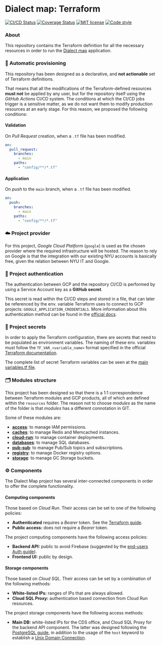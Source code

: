 # Dialect map: Terraform

[![CI/CD Status][ci-status-badge]][ci-status-link]
[![Coverage Status][cov-status-badge]][cov-status-link]
[![MIT license][mit-license-badge]][mit-license-link]
[![Code style][code-style-badge]][code-style-link]


### About
This repository contains the Terraform definition for all the necessary resources in order to run
the [Dialect map][dialect-map-repo] application.


### 🤖 Automatic provisioning
This repository has been designed as a declarative, and **not actionable** set of Terraform definitions.

That means that all the modifications of the Terraform-defined resources **must not** be applied by any user,
but for the repository itself using the _GitHub Actions_ CI/CD system. The conditions at which the CI/CD jobs trigger
is a sensitive matter, as we do not want them to modify production resources at an early stage. For this reason,
we proposed the following conditions:

#### Validation
On _Pull Request_ creation, when a `.tf` file has been modified.

```yaml
on:
  pull_request:
    branches:
      - main
    paths:
      - "config/**/*.tf"
```

#### Application
On _push_ to the `main` branch, when a `.tf` file has been modified.

```yaml
on:
  push:
    branches:
      - main
    paths:
      - "config/**/*.tf"
```


### ☁️ Project provider
For this project, _Google Cloud Platform_ (`google`) is used as the chosen provider where the required
infrastructure will be hosted. The reason to rely on Google is that the integration with our existing NYU
accounts is basically free, given the relation between NYU IT and Google.


### 👤 Project authentication
The authentication between GCP and the repository CI/CD is performed by using a Service Account key as a **GitHub secret**.

This secret is read within the CI/CD steps and stored in a file, that can later be referenced by the env. variable
Terraform uses to connect to GCP projects: `GOOGLE_APPLICATION_CREDENTIALS`. More information about this authentication
method can be found in the [official docs][google-auth-docs].


### 🔐 Project secrets
In order to apply the Terraform configuration, there are secrets that need to be populated as environment variables.
The naming of these env. variables must follow the `TF_VAR_<variable_name>` format specified in the official
[Terraform documentation][terraform-vars-docs].

The complete list of secret Terraform variables can be seen at the [main variables.tf file][main-path-variables].


### 🗂️ Modules structure
This project has been designed so that there is a 1:1 correspondence between Terraform modules and GCP products,
all of which are defined within the `resources` folder. The reason not to choose _modules_ as the name of the folder
is that _modules_ has a different connotation in GIT.

Some of these modules are:

- **[access][module-path-access]**: to manage IAM permissions.
- **[caches][module-path-caches]**: to manage Redis and Memcached instances.
- **[cloud-run][module-path-cloud-run]**: to manage container deployments.
- **[databases][module-path-databases]**: to manage SQL databases.
- **[pub-sub][module-path-pub-sub]**: to manage Pub/Sub topics and subscriptions.
- **[registry][module-path-registry]**: to manage Docker registry options.
- **[storage][module-path-storage]**: to manage GC Storage buckets.


### ⚙️ Components
The Dialect Map project has several inter-connected components in order to offer the complete functionality.

#### Computing components
Those based on _Cloud Run_. Their access can be set to one of the following policies:
- **Authenticated** requires a _Bearer_ token. See the [Terraform guide][terraform-run-iam-docs].
- **Public access:** does not require a _Bearer_ token.

The project computing components have the following access policies:
- **Backend API:** public to avoid Firebase (suggested by the [end-users Auth guide][google-auth-docs-run]).
- **Frontend UI:** public by design.

#### Storage components
Those based on _Cloud SQL_. Their access can be set by a combination of the following methods:
- **White-listed IPs:** ranges of IPs that are always allowed.
- **Cloud SQL Proxy:** authentication based connection from Cloud Run resources.

The project storage components have the following access methods:
- **Main DB:** white-listed IPs for the CDS office, and Cloud SQL Proxy for the backend API component. 
  The latter was designed following the [PostgreSQL guide][google-auth-docs-sql], in addition to the usage 
  of the `host` keyword to establish a [Unix Domain Connection][alchemy-conn-docs].


[ci-status-badge]: https://github.com/dialect-map/dialect-map-terraform/actions/workflows/ci.yml/badge.svg?branch=main
[ci-status-link]: https://github.com/dialect-map/dialect-map-terraform/actions/workflows/ci.yml?query=branch%3Amain
[code-style-badge]: https://img.shields.io/badge/code%20style-terraform-purple.svg
[code-style-link]: https://www.terraform.io/docs/language/syntax/style.html
[cov-status-badge]: https://codecov.io/gh/dialect-map/dialect-map-terraform/branch/main/graph/badge.svg
[cov-status-link]: https://codecov.io/gh/dialect-map/dialect-map-terraform
[mit-license-badge]: https://img.shields.io/badge/License-MIT-blue.svg
[mit-license-link]: https://github.com/dialect-map/dialect-map-terraform/blob/main/LICENSE

[alchemy-conn-docs]: https://docs.sqlalchemy.org/en/13/dialects/postgresql.html#unix-domain-connections
[dialect-map-repo]: https://github.com/dialect-map/dialect-map
[google-auth-docs]: https://cloud.google.com/docs/authentication/production
[google-auth-docs-sql]: https://cloud.google.com/sql/docs/postgres/connect-run
[google-auth-docs-run]: https://cloud.google.com/run/docs/authenticating/overview
[main-path-variables]: ./config/variables.tf
[module-path-access]: ./config/resources/access
[module-path-caches]: ./config/resources/caches
[module-path-cloud-run]: ./config/resources/cloud-run
[module-path-databases]: ./config/resources/databases
[module-path-pub-sub]: ./config/resources/pub-sub
[module-path-registry]: ./config/resources/registry
[module-path-storage]: ./config/resources/storage
[terraform-run-iam-docs]: https://www.terraform.io/docs/providers/google/r/cloud_run_service_iam.html
[terraform-vars-docs]: https://www.terraform.io/docs/configuration/variables.html#environment-variables
